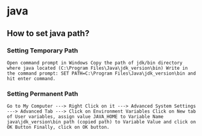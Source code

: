 # java
## How to set java path?
### Setting Temporary Path
`Open command prompt in Windows
Copy the path of jdk/bin directory where java located (C:\Program Files\Java\jdk_version\bin)
Write in the command prompt: SET PATH=C:\Program Files\Java\jdk_version\bin and hit enter command.
`

### Setting Permanent Path
`Go to My Computer ---> Right Click on it ---> Advanced System Settings ---> Advanced Tab ---> Click on Environment Variables
Click on New tab of User variables, assign value JAVA_HOME to Variable Name
java\jdk_version\bin path (copied path) to Variable Value and click on OK Button
Finally, click on OK button.`
